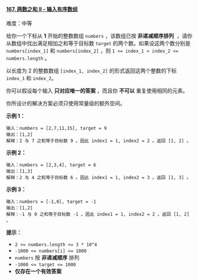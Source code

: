 #### [167\. 两数之和 II - 输入有序数组](https://leetcode.cn/problems/two-sum-ii-input-array-is-sorted/)

难度：中等

给你一个下标从 **1** 开始的整数数组 `numbers` ，该数组已按 **非递减顺序排列**  ，请你从数组中找出满足相加之和等于目标数 `target` 的两个数。如果设这两个数分别是 `numbers[index_1]` 和 `numbers[index_2]` ，则 `1 <= index_1 < index_2 <= numbers.length` 。

以长度为 2 的整数数组 `[index_1, index_2]` 的形式返回这两个整数的下标 `index_1` 和 `index_2`。

你可以假设每个输入 **只对应唯一的答案** ，而且你 **不可以** 重复使用相同的元素。

你所设计的解决方案必须只使用常量级的额外空间。

**示例 1：**

```
输入：numbers = [2,7,11,15], target = 9
输出：[1,2]
解释：2 与 7 之和等于目标数 9 。因此 index1 = 1, index2 = 2 。返回 [1, 2] 。
```

**示例 2：**

```
输入：numbers = [2,3,4], target = 6
输出：[1,3]
解释：2 与 4 之和等于目标数 6 。因此 index1 = 1, index2 = 3 。返回 [1, 3] 。
```

**示例 3：**

```
输入：numbers = [-1,0], target = -1
输出：[1,2]
解释：-1 与 0 之和等于目标数 -1 。因此 index1 = 1, index2 = 2 。返回 [1, 2] 。
```

**提示：**

-   `2 <= numbers.length <= 3 * 10^4`
-   `-1000 <= numbers[i] <= 1000`
-   `numbers` 按 **非递减顺序** 排列
-   `-1000 <= target <= 1000`
-   **仅存在一个有效答案**
